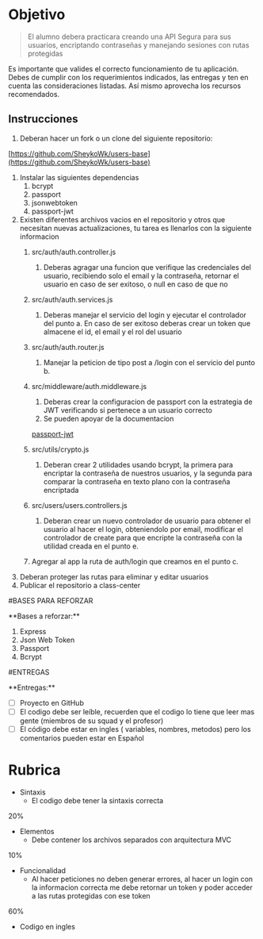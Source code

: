# Objetivo

> El alumno debera practicara creando una API Segura para sus usuarios, encriptando contraseñas y manejando sesiones con rutas protegidas
> 

<aside>
Es importante que valides el correcto funcionamiento de tu aplicación.
Debes de cumplir con los requerimientos indicados, las entregas y ten en cuenta las consideraciones listadas.
Así mismo aprovecha los recursos recomendados.

</aside>

## Instrucciones

1. Deberan hacer un fork o un clone del siguiente repositorio: 

[https://github.com/SheykoWk/users-base](https://github.com/SheykoWk/users-base)

1. Instalar las siguientes dependencias
    1. bcrypt
    2. passport
    3. jsonwebtoken
    4. passport-jwt
2. Existen diferentes archivos vacios en el repositorio y otros que necesitan nuevas actualizaciones, tu tarea es llenarlos con la siguiente informacion
    1. src/auth/auth.controller.js
        1. Deberas agragar una funcion que verifique las credenciales del usuario, recibiendo solo el email y la contraseña, retornar el usuario en caso de ser exitoso, o null en caso de que no
    2. src/auth/auth.services.js
        1. Deberas manejar el servicio del login y ejecutar el controlador del punto a. En caso de ser exitoso deberas crear un token que almacene el id, el email y el rol del usuario
    3. src/auth/auth.router.js
        1. Manejar la peticion de tipo post a /login con el servicio del punto b. 
    4. src/middleware/auth.middleware.js
        1. Deberas crear la configuracion de passport con la estrategia de JWT verificando si pertenece a un usuario correcto 
        2. Se pueden apoyar de la documentacion 
        
        [passport-jwt](https://www.passportjs.org/packages/passport-jwt/)
        
    5. src/utils/crypto.js
        1. Deberan crear 2 utilidades usando bcrypt, la primera para encriptar la contraseña de nuestros usuarios, y la segunda para comparar la contraseña en texto plano con la contraseña encriptada
    6. src/users/users.controllers.js
        1. Deberan crear un nuevo controlador de usuario para obtener el usuario al hacer el login, obteniendolo por email, modificar el controlador de create para que encripte la contraseña con la utilidad creada en el punto e.
    7. Agregar al app la ruta de auth/login que creamos en el punto c.
3. Deberan proteger las rutas para eliminar y editar usuarios
4. Publicar el repositorio a class-center

#BASES PARA REFORZAR
<aside>
 **Bases a reforzar:**

1. Express
2. Json Web Token
3. Passport
4. Bcrypt
</aside>

#ENTREGAS

<aside>
**Entregas:**

- [ ]  Proyecto en GitHub
- [ ]  El codigo debe ser leíble, recuerden que el codigo lo tiene que leer mas gente (miembros de su squad y el profesor)
- [ ]  El código debe estar en ingles ( variables, nombres, metodos) pero los comentarios pueden estar en Español
</aside>

# Rubrica

- Sintaxis
    - El codigo debe tener la sintaxis correcta

20%

- Elementos
    - Debe contener los archivos separados con arquitectura MVC

10%

- Funcionalidad
    - Al hacer peticiones no deben generar errores, al hacer un login con la informacion correcta me debe retornar un token y poder acceder a las rutas protegidas con ese token

60%

- Codigo en ingles
